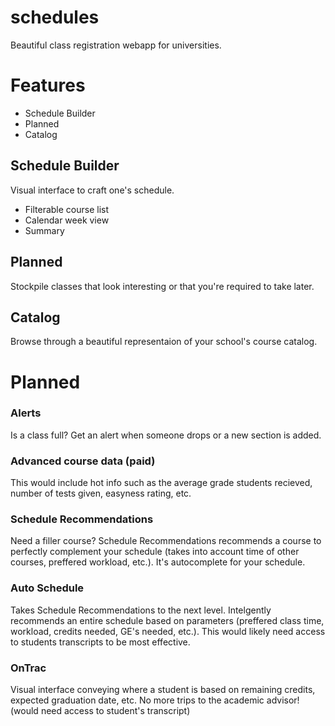 schedules
=========

Beautiful class registration webapp for universities.

# Features
- Schedule Builder
- Planned
- Catalog

## Schedule Builder
Visual interface to craft one's schedule.
- Filterable course list
- Calendar week view
- Summary

## Planned
Stockpile classes that look interesting or that you're required to take later.

## Catalog
Browse through a beautiful representaion of your school's course catalog.

# Planned

### Alerts
Is a class full? Get an alert when someone drops or a new section is added.

### Advanced course data (paid)
This would include hot info such as the average grade students recieved, number of tests given, easyness rating, etc.

### Schedule Recommendations
Need a filler course? Schedule Recommendations recommends a course to perfectly complement your schedule (takes into account time of other courses, preffered workload, etc.). It's autocomplete for your schedule.

### Auto Schedule
Takes Schedule Recommendations to the next level. Intelgently recommends an entire schedule based on parameters (preffered class time, workload, credits needed, GE's needed, etc.). This would likely need access to students transcripts to be most effective.

### OnTrac
Visual interface conveying where a student is based on remaining credits, expected graduation date, etc. No more trips to the academic advisor! (would need access to student's transcript)

